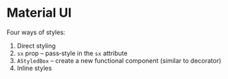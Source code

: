 # Material UI

Four ways of styles:

1. Direct styling
2. `sx` prop – pass‑style in the `sx` attribute
3. `AStyledBox` – create a new functional component (similar to decorator)
4. Inline styles
